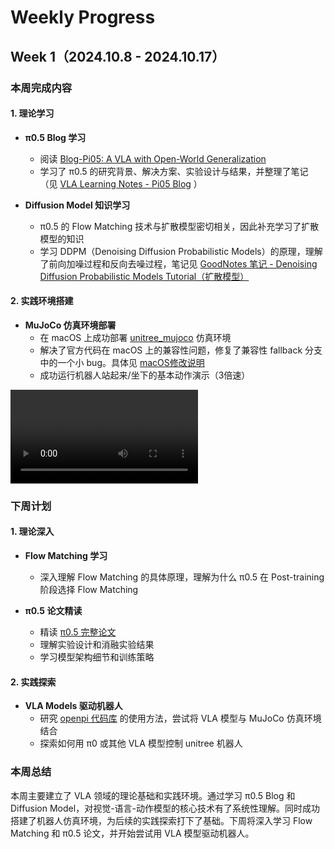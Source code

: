 # Weekly Progress

## Week 1（2024.10.8 - 2024.10.17）

### 本周完成内容

#### 1. 理论学习

- **π0.5 Blog 学习**
  - 阅读 [Blog-Pi05: A VLA with Open-World Generalization]((https://www.physicalintelligence.company/blog/pi05))
  - 学习了 π0.5 的研究背景、解决方案、实验设计与结果，并整理了笔记（见 [VLA Learning Notes - Pi05 Blog](VLA%20Learning%20Notes.md#11-blog-pi05-a-vla-with-open-world-generalization) ）

- **Diffusion Model 知识学习**
  - π0.5 的 Flow Matching 技术与扩散模型密切相关，因此补充学习了扩散模型的知识
  - 学习 DDPM（Denoising Diffusion Probabilistic Models）的原理，理解了前向加噪过程和反向去噪过程，笔记见 [GoodNotes 笔记 - Denoising Diffusion Probabilistic Models Tutorial（扩散模型）](https://share.goodnotes.com/s/9DPIOpPEblnTRYqkrWZxiG)

#### 2. 实践环境搭建

- **MuJoCo 仿真环境部署**
  - 在 macOS 上成功部署 [unitree_mujoco](../Repo/unitree_mujoco/) 仿真环境
  - 解决了官方代码在 macOS 上的兼容性问题，修复了兼容性 fallback 分支中的一个小 bug。具体见 [macOS修改说明](../Repo/unitree_mujoco/macOS修改说明.md)
  - 成功运行机器人站起来/坐下的基本动作演示（3倍速）

<!-- markdownlint-disable MD029 MD033 -->
<video controls src="Weekly Progress.assets/video.mp4"></video>

### 下周计划

#### 1. 理论深入

- **Flow Matching 学习**
  - 深入理解 Flow Matching 的具体原理，理解为什么 π0.5 在 Post-training 阶段选择 Flow Matching

- **π0.5 论文精读**
  - 精读 [π0.5 完整论文](../Paper/Paper-Pi05:%20a%20Vision-Language-Action%20Model%20with%20Open-World%20Generalization.pdf)
  - 理解实验设计和消融实验结果
  - 学习模型架构细节和训练策略

#### 2. 实践探索

- **VLA Models 驱动机器人**
  - 研究 [openpi 代码库](../Repo/openpi/) 的使用方法，尝试将 VLA 模型与 MuJoCo 仿真环境结合
  - 探索如何用 π0 或其他 VLA 模型控制 unitree 机器人

### 本周总结

本周主要建立了 VLA 领域的理论基础和实践环境。通过学习 π0.5 Blog 和 Diffusion Model，对视觉-语言-动作模型的核心技术有了系统性理解。同时成功搭建了机器人仿真环境，为后续的实践探索打下了基础。下周将深入学习 Flow Matching 和 π0.5 论文，并开始尝试用 VLA 模型驱动机器人。

